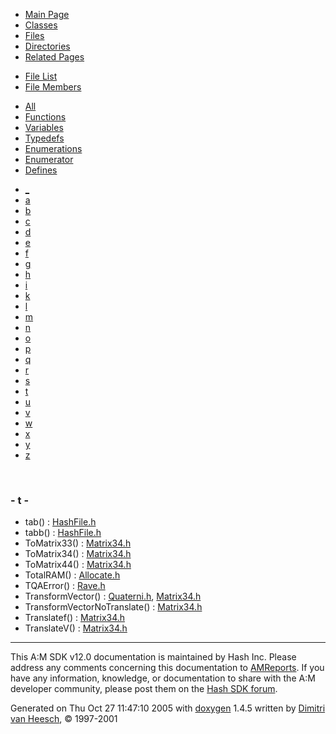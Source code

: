 <div class="tabs">

- [Main Page](index.md)
- [Classes](annotated.md)
- <span id="current">[Files](files.md)</span>
- [Directories](dirs.md)
- [Related Pages](pages.md)

</div>

<div class="tabs">

- [File List](files.md)
- <span id="current">[File Members](globals.md)</span>

</div>

<div class="tabs">

- [All](globals.md)
- <span id="current">[Functions](globals_func.md)</span>
- [Variables](globals_vars.md)
- [Typedefs](globals_type.md)
- [Enumerations](globals_enum.md)
- [Enumerator](globals_eval.md)
- [Defines](globals_defs.md)

</div>

<div class="tabs">

- [\_](globals_func.md#index__)
- [a](globals_func_0x61.md#index_a)
- [b](globals_func_0x62.md#index_b)
- [c](globals_func_0x63.md#index_c)
- [d](globals_func_0x64.md#index_d)
- [e](globals_func_0x65.md#index_e)
- [f](globals_func_0x66.md#index_f)
- [g](globals_func_0x67.md#index_g)
- [h](globals_func_0x68.md#index_h)
- [i](globals_func_0x69.md#index_i)
- [k](globals_func_0x6b.md#index_k)
- [l](globals_func_0x6c.md#index_l)
- [m](globals_func_0x6d.md#index_m)
- [n](globals_func_0x6e.md#index_n)
- [o](globals_func_0x6f.md#index_o)
- [p](globals_func_0x70.md#index_p)
- [q](globals_func_0x71.md#index_q)
- [r](globals_func_0x72.md#index_r)
- [s](globals_func_0x73.md#index_s)
- <span id="current">[t](globals_func_0x74.md#index_t)</span>
- [u](globals_func_0x75.md#index_u)
- [v](globals_func_0x76.md#index_v)
- [w](globals_func_0x77.md#index_w)
- [x](globals_func_0x78.md#index_x)
- [y](globals_func_0x79.md#index_y)
- [z](globals_func_0x7a.md#index_z)

</div>

 

### <span id="index_t" class="anchor">- t -</span>

- tab() : <a href="HashFile_8h.md#a833ef0bbd8e8e6aaea7945f49184de2" class="el">HashFile.h</a>
- tabb() : <a href="HashFile_8h.md#387c7d1a5d2a2904e8c5b184de8d429f" class="el">HashFile.h</a>
- ToMatrix33() : <a href="Matrix34_8h.md#c93fe4af36147fe6a797312f81e764f5" class="el">Matrix34.h</a>
- ToMatrix34() : <a href="Matrix34_8h.md#c4b1ff6e9c551581f4feed6eff7c7079" class="el">Matrix34.h</a>
- ToMatrix44() : <a href="Matrix34_8h.md#c64f1bdcb8c4bdc1751f08c185369751" class="el">Matrix34.h</a>
- TotalRAM() : <a href="Allocate_8h.md#b6de9d1d61044e90d1124d49cf5accf9" class="el">Allocate.h</a>
- TQAError() : <a href="Rave_8h.md#8966c3d78d6696fa08236778d0722651" class="el">Rave.h</a>
- TransformVector() : <a href="Quaterni_8h.md#53f2b9ac633e0057a6afa297f42f06f2" class="el">Quaterni.h</a>, <a href="Matrix34_8h.md#3f6d2e3ea3f27d02aa95c019e94840f9" class="el">Matrix34.h</a>
- TransformVectorNoTranslate() : <a href="Matrix34_8h.md#78a6ec4b4452a9f66bf15500bca8ba12" class="el">Matrix34.h</a>
- Translatef() : <a href="Matrix34_8h.md#d2f1ab41a7ee2044dfc0b016d7f62075" class="el">Matrix34.h</a>
- TranslateV() : <a href="Matrix34_8h.md#d2d3a3c8450ced346e378811824bd194" class="el">Matrix34.h</a>

------------------------------------------------------------------------

<span class="small">This A:M SDK v12.0 documentation is maintained by Hash Inc. Please address any comments concerning this documentation to [AMReports](http://www.hash.com/reports). If you have any information, knowledge, or documentation to share with the A:M developer community, please post them on the [Hash SDK forum](http://www.hash.com/forums/index.php?showforum=11).</span>

Generated on Thu Oct 27 11:47:10 2005 with [<span class="image placeholder" original-image-src="doxygen.png" original-image-title="" height="45" width="100" align="middle" border="0">doxygen</span>](http://www.doxygen.org/index.html) 1.4.5 written by [Dimitri van Heesch](mailto:dimitri@stack.nl), © 1997-2001
